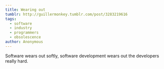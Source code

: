 ```yaml
---
title: Wearing out
tumblr: http://guillermonkey.tumblr.com/post/3283219616
tags:
  - software
  - industry
  - programmers
  - obsolescence
author: Anonymous
---
```


Software wears out softly, software development wears out the developers really hard.
